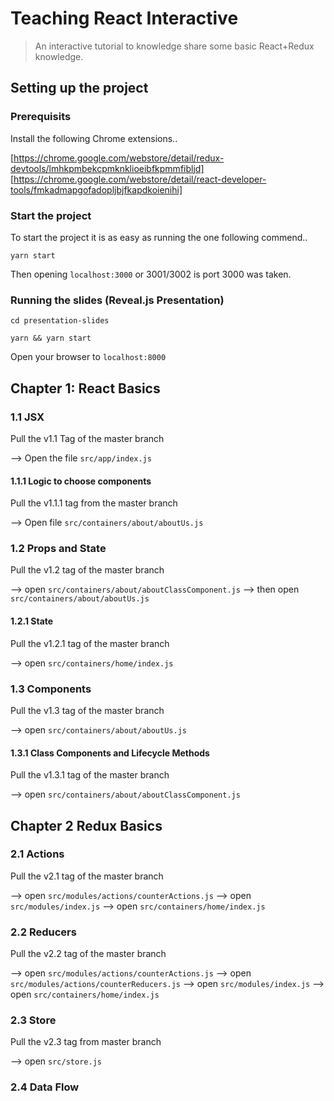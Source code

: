 # Teaching React Interactive

> An interactive tutorial to knowledge share some basic React+Redux knowledge.

## Setting up the project

### Prerequisits

Install the following Chrome extensions..

[https://chrome.google.com/webstore/detail/redux-devtools/lmhkpmbekcpmknklioeibfkpmmfibljd]
[https://chrome.google.com/webstore/detail/react-developer-tools/fmkadmapgofadopljbjfkapdkoienihi]

### Start the project

To start the project it is as easy as running the one following commend..

`yarn start`

Then opening `localhost:3000` or 3001/3002 is port 3000 was taken.

### Running the slides (Reveal.js Presentation)

`cd presentation-slides`

`yarn && yarn start`

Open your browser to `localhost:8000`

## Chapter 1: React Basics

### 1.1 JSX

Pull the v1.1 Tag of the master branch

--> Open the file `src/app/index.js`

#### 1.1.1 Logic to choose components

Pull the v1.1.1 tag from the master branch

--> Open file `src/containers/about/aboutUs.js`

### 1.2 Props and State

Pull the v1.2 tag of the master branch

--> open `src/containers/about/aboutClassComponent.js`
--> then open `src/containers/about/aboutUs.js`

#### 1.2.1 State

Pull the v1.2.1 tag of the master branch

--> open `src/containers/home/index.js`

### 1.3 Components

Pull the v1.3 tag of the master branch

--> open `src/containers/about/aboutUs.js`

#### 1.3.1 Class Components and Lifecycle Methods

Pull the v1.3.1 tag of the master branch

--> open `src/containers/about/aboutClassComponent.js`


## Chapter 2 Redux Basics

### 2.1 Actions

Pull the v2.1 tag of the master branch

--> open `src/modules/actions/counterActions.js`
--> open `src/modules/index.js`
--> open `src/containers/home/index.js`

### 2.2 Reducers

Pull the v2.2 tag of the master branch

--> open `src/modules/actions/counterActions.js`
--> open `src/modules/actions/counterReducers.js`
--> open `src/modules/index.js`
--> open `src/containers/home/index.js`

### 2.3 Store

Pull the v2.3 tag from master branch

--> open `src/store.js`

### 2.4 Data Flow